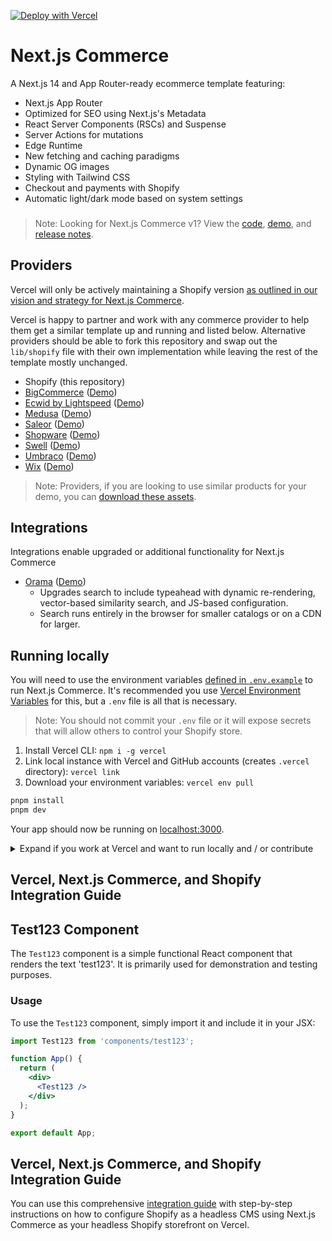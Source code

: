 [![Deploy with Vercel](https://vercel.com/button)](https://vercel.com/new/clone?repository-url=https%3A%2F%2Fgithub.com%2Fvercel%2Fcommerce&project-name=commerce&repo-name=commerce&demo-title=Next.js%20Commerce&demo-url=https%3A%2F%2Fdemo.vercel.store&demo-image=https%3A%2F%2Fbigcommerce-demo-asset-ksvtgfvnd.vercel.app%2Fbigcommerce.png&env=COMPANY_NAME,SHOPIFY_REVALIDATION_SECRET,SHOPIFY_STORE_DOMAIN,SHOPIFY_STOREFRONT_ACCESS_TOKEN,SITE_NAME,TWITTER_CREATOR,TWITTER_SITE)

# Next.js Commerce

A Next.js 14 and App Router-ready ecommerce template featuring:

- Next.js App Router
- Optimized for SEO using Next.js's Metadata
- React Server Components (RSCs) and Suspense
- Server Actions for mutations
- Edge Runtime
- New fetching and caching paradigms
- Dynamic OG images
- Styling with Tailwind CSS
- Checkout and payments with Shopify
- Automatic light/dark mode based on system settings

<h3 id="v1-note"></h3>

> Note: Looking for Next.js Commerce v1? View the [code](https://github.com/vercel/commerce/tree/v1), [demo](https://commerce-v1.vercel.store), and [release notes](https://github.com/vercel/commerce/releases/tag/v1).

## Providers

Vercel will only be actively maintaining a Shopify version [as outlined in our vision and strategy for Next.js Commerce](https://github.com/vercel/commerce/pull/966).

Vercel is happy to partner and work with any commerce provider to help them get a similar template up and running and listed below. Alternative providers should be able to fork this repository and swap out the `lib/shopify` file with their own implementation while leaving the rest of the template mostly unchanged.

- Shopify (this repository)
- [BigCommerce](https://github.com/bigcommerce/nextjs-commerce) ([Demo](https://next-commerce-v2.vercel.app/))
- [Ecwid by Lightspeed](https://github.com/Ecwid/ecwid-nextjs-commerce/) ([Demo](https://ecwid-nextjs-commerce.vercel.app/))
- [Medusa](https://github.com/medusajs/vercel-commerce) ([Demo](https://medusa-nextjs-commerce.vercel.app/))
- [Saleor](https://github.com/saleor/nextjs-commerce) ([Demo](https://saleor-commerce.vercel.app/))
- [Shopware](https://github.com/shopwareLabs/vercel-commerce) ([Demo](https://shopware-vercel-commerce-react.vercel.app/))
- [Swell](https://github.com/swellstores/verswell-commerce) ([Demo](https://verswell-commerce.vercel.app/))
- [Umbraco](https://github.com/umbraco/Umbraco.VercelCommerce.Demo) ([Demo](https://vercel-commerce-demo.umbraco.com/))
- [Wix](https://github.com/wix/nextjs-commerce) ([Demo](https://wix-nextjs-commerce.vercel.app/))

> Note: Providers, if you are looking to use similar products for your demo, you can [download these assets](https://drive.google.com/file/d/1q_bKerjrwZgHwCw0ovfUMW6He9VtepO_/view?usp=sharing).

## Integrations

Integrations enable upgraded or additional functionality for Next.js Commerce

- [Orama](https://github.com/oramasearch/nextjs-commerce) ([Demo](https://vercel-commerce.oramasearch.com/))
  - Upgrades search to include typeahead with dynamic re-rendering, vector-based similarity search, and JS-based configuration.
  - Search runs entirely in the browser for smaller catalogs or on a CDN for larger.

## Running locally

You will need to use the environment variables [defined in `.env.example`](.env.example) to run Next.js Commerce. It's recommended you use [Vercel Environment Variables](https://vercel.com/docs/concepts/projects/environment-variables) for this, but a `.env` file is all that is necessary.

> Note: You should not commit your `.env` file or it will expose secrets that will allow others to control your Shopify store.

1. Install Vercel CLI: `npm i -g vercel`
2. Link local instance with Vercel and GitHub accounts (creates `.vercel` directory): `vercel link`
3. Download your environment variables: `vercel env pull`

```bash
pnpm install
pnpm dev
```

Your app should now be running on [localhost:3000](http://localhost:3000/).

<details>
  <summary>Expand if you work at Vercel and want to run locally and / or contribute</summary>

1. Run `vc link`.
1. Select the `Vercel Solutions` scope.
1. Connect to the existing `commerce-shopify` project.
1. Run `vc env pull` to get environment variables.
1. Run `pnpm dev` to ensure everything is working correctly.
</details>

## Vercel, Next.js Commerce, and Shopify Integration Guide
## Test123 Component

The `Test123` component is a simple functional React component that renders the text 'test123'. It is primarily used for demonstration and testing purposes.

### Usage

To use the `Test123` component, simply import it and include it in your JSX:

```jsx
import Test123 from 'components/test123';

function App() {
  return (
    <div>
      <Test123 />
    </div>
  );
}

export default App;
```

## Vercel, Next.js Commerce, and Shopify Integration Guide
You can use this comprehensive [integration guide](http://vercel.com/docs/integrations/shopify) with step-by-step instructions on how to configure Shopify as a headless CMS using Next.js Commerce as your headless Shopify storefront on Vercel.

